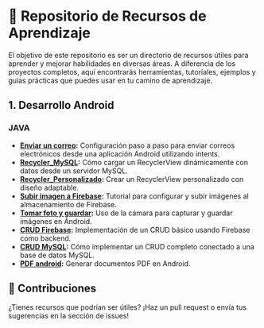 # 📘 Repositorio de Recursos de Aprendizaje

El objetivo de este repositorio es ser un directorio de recursos útiles para aprender y mejorar habilidades en diversas áreas. A diferencia de los proyectos completos, aquí encontrarás herramientas, tutoriales, ejemplos y guías prácticas que puedes usar en tu camino de aprendizaje.



## **1. Desarrollo Android**

### **JAVA**
- **[Enviar un correo](https://github.com/ibarajas248/enviarCorreoAndroid):** Configuración paso a paso para enviar correos electrónicos desde una aplicación Android utilizando intents.
- **[Recycler_MySQL](https://github.com/ibarajas248/Recyclerview_server):** Cómo cargar un RecyclerView dinámicamente con datos desde un servidor MySQL.
- **[Recycler_Personalizado](https://github.com/ibarajas248/Rwcyclerview_personalizado):** Crear un RecyclerView personalizado con diseño adaptable.
- **[Subir imagen a Firebase](https://github.com/ibarajas248/subir_imagen_a_firebase):** Tutorial para configurar y subir imágenes al almacenamiento de Firebase.
- **[Tomar foto y guardar](https://github.com/ibarajas248/tomar_foto_y_guardar):** Uso de la cámara para capturar y guardar imágenes en Android.
- **[CRUD Firebase](https://github.com/ibarajas248/Crud_firebase):** Implementación de un CRUD básico usando Firebase como backend.
- **[CRUD MySQL](https://github.com/ibarajas248/crud_MySQL_android):** Cómo implementar un CRUD completo conectado a una base de datos MySQL.
- **[PDF android](https://github.com/ibarajas248/crear-PDF-en-android):** Generar documentos PDF en Android.



## **🤝 Contribuciones**
¿Tienes recursos que podrían ser útiles? ¡Haz un pull request o envía tus sugerencias en la sección de issues!


